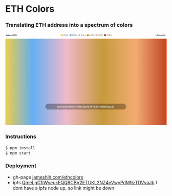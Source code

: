 # ETH Colors

### Translating ETH address into a spectrum of colors

![img](https://github.com/jameshih/ethcolors/blob/master/screen.png?raw=true)

### Instructions
```
$ npm install
$ npm start
```

### Deployment

- gh-page [jameshih.com/ethcolors](https://jameshih.com/ethcolors)
- ipfs [QmeLgC1iWveukEQQ8CBV2ETUKL2NZ4eVwvPdM9zTDVvaJb](http://127.0.0.1:8080/ipfs/QmeLgC1iWveukEQQ8CBV2ETUKL2NZ4eVwvPdM9zTDVvaJb/)
I dont have a ipfs node up, so link might be down
